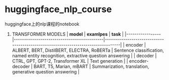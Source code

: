 # huggingface_nlp_course
huggingface上的nlp课程的notebook

1. TRANSFORMER MODELS
| **model**       | **examlpes**                               | **task**                                                                         |
|-----------------|--------------------------------------------|----------------------------------------------------------------------------------|
| encoder         | ALBERT, BERT, DistilBERT, ELECTRA, RoBERTa | Sentence classification, named entity recognition, extractive question answering |
| decoder         | CTRL, GPT, GPT-2, Transformer XL           | Text generation                                                                  |
| encoder-decoder | BART, T5, Marian, mBART                    | Summarization, translation, generative question answering                        |
